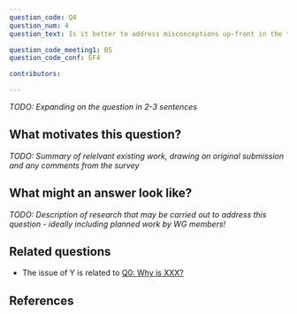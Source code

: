 ```yaml
---
question_code: Q4 
question_num: 4 
question_text: Is it better to address misconceptions up-front in the teaching (e.g. by presenting example student work and asking "where is the mistake"), rather than trying to detect and give feedback in it after the mistake is made? 

question_code_meeting1: B5 
question_code_conf: EF4 

contributors: 

---
```

*TODO: Expanding on the question in 2-3 sentences*

## What motivates this question?

*TODO: Summary of relelvant existing work, drawing on original submission and any comments from the survey*

## What might an answer look like?

*TODO: Description of research that may be carried out to address this question - ideally including planned work by WG members!*

## Related questions

* The issue of Y is related to [Q0: Why is XXX?](Q0)

## References

